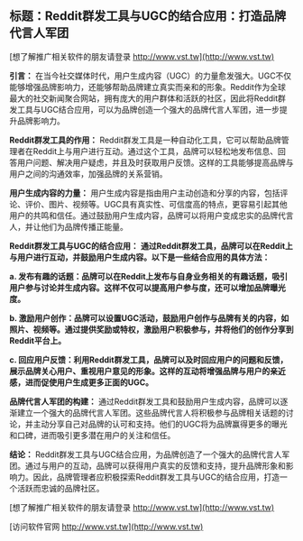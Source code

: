 ## **标题：Reddit群发工具与UGC的结合应用：打造品牌代言人军团**

[想了解推广相关软件的朋友请登录 http://www.vst.tw](http://www.vst.tw)

**引言：**
在当今社交媒体时代，用户生成内容（UGC）的力量愈发强大。UGC不仅能够增强品牌影响力，还能够帮助品牌建立真实而亲和的形象。Reddit作为全球最大的社交新闻聚合网站，拥有庞大的用户群体和活跃的社区，因此将Reddit群发工具与UGC结合应用，可以为品牌创造一个强大的品牌代言人军团，进一步提升品牌影响力。

**Reddit群发工具的作用：**
Reddit群发工具是一种自动化工具，它可以帮助品牌管理者在Reddit上与用户进行互动。通过这个工具，品牌可以轻松地发布信息、回答用户问题、解决用户疑虑，并且及时获取用户反馈。这样的工具能够提高品牌与用户之间的沟通效率，加强品牌的关系营销。

**用户生成内容的力量：**
用户生成内容是指由用户主动创造和分享的内容，包括评论、评价、图片、视频等。UGC具有真实性、可信度高的特点，更容易引起其他用户的共鸣和信任。通过鼓励用户生成内容，品牌可以将用户变成忠实的品牌代言人，并让他们为品牌传播正能量。

**Reddit群发工具与UGC的结合应用：**
**通过Reddit群发工具，品牌可以在Reddit上与用户进行互动，并鼓励用户生成内容。以下是一些结合应用的具体方法：**

**a. 发布有趣的话题：品牌可以在Reddit上发布与自身业务相关的有趣话题，吸引用户参与讨论并生成内容。这样不仅可以提高用户参与度，还可以增加品牌曝光度。**

**b. 激励用户创作：品牌可以设置UGC活动，鼓励用户创作与品牌有关的内容，如照片、视频等。通过提供奖励或特权，激励用户积极参与，并将他们的创作分享到Reddit平台上。**

**c. 回应用户反馈：利用Reddit群发工具，品牌可以及时回应用户的问题和反馈，展示品牌关心用户、重视用户意见的形象。这样的互动将增强品牌与用户的亲近感，进而促使用户生成更多正面的UGC。**

**品牌代言人军团的构建：**
通过Reddit群发工具和鼓励用户生成内容，品牌可以逐渐建立一个强大的品牌代言人军团。这些品牌代言人将积极参与品牌相关话题的讨论，并主动分享自己对品牌的认可和支持。他们的UGC将为品牌赢得更多的曝光和口碑，进而吸引更多潜在用户的关注和信任。

**结论：**
Reddit群发工具与UGC结合应用，为品牌创造了一个强大的品牌代言人军团。通过与用户的互动，品牌可以获得用户真实的反馈和支持，提升品牌形象和影响力。因此，品牌管理者应积极探索Reddit群发工具与UGC的结合应用，打造一个活跃而忠诚的品牌社区。

[想了解推广相关软件的朋友请登录 http://www.vst.tw](http://www.vst.tw)


[访问软件官网 http://www.vst.tw](http://www.vst.tw)
